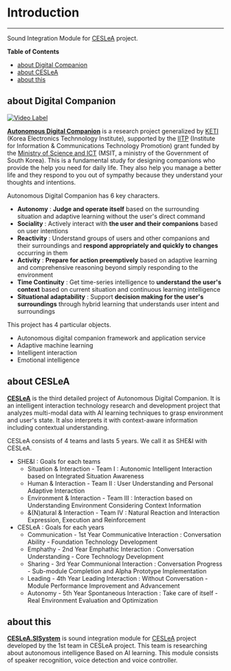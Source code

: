 # Introduction

---

Sound Integration Module for [CESLeA] project.

**Table of Contents**

- [about Digital Companion](#about-digital-companion)
- [about CESLeA](#about-ceslea)
- [about this](#about-this)

## about Digital Companion

[![Video Label](http://img.youtube.com/vi/Mtd21gnQ2cg/0.jpg)](https://youtu.be/Mtd21gnQ2cg?t=0s)

<b>[Autonomous Digital Companion]</b> is a research project generalized by [KETI] (Korea Electronics Technnology Institute), supported by the [IITP] (Institute for Information & Communications Technology Promotion) grant funded by the [Ministry of Science and ICT] (MSIT, a ministry of the Government of South Korea). This is a fundamental study for designing companions who provide the help you need for daily life. They also help you manage a better life and they respond to you out of sympathy because they understand your thoughts and intentions.

Autonomous Digital Companion has 6 key characters.
- <b>Autonomy</b> : <b>Judge and operate itself</b> based on the surrounding situation and adaptive learning without the user's direct command
- <b>Sociality</b> : Actively interact with <b>the user and their companions</b> based on user intentions
- <b>Reactivity</b> : Understand groups of users and other companions and their surroundings and <b>respond appropriately and quickly to changes</b> occurring in them
- <b>Activity</b> : <b>Prepare for action preemptively</b> based on adaptive learning and comprehensive reasoning beyond simply responding to the environment
- <b>Time Continuity</b> : Get time-series intelligence to <b>understand the user's context</b> based on current situation and continuous learning intelligence
- <b>Situational adaptability</b> : Support <b>decision making for the user's surroundings</b> through hybrid learning that understands user intent and surroundings

This project has 4 particular objects.
- Autonomous digital companion framework and application service
- Adaptive machine learning
- Intelligent interaction
- Emotional intelligence

## about CESLeA

<b>[CESLeA]</b> is the third detailed project of Autonomous Digital Companion. It is an intelligent interaction technology research and development project that analyzes multi-modal data with AI learning techniques to grasp environment and user's state. It also interprets it with context-aware information including contextual understanding.

CESLeA consists of 4 teams and lasts 5 years. We call it as SHE&I with CESLeA.
- SHE&I : Goals for each teams
  - Situation & Interaction - Team I : Autonomic Intelligent Interaction based on Integrated Situation Awareness
  - Human & Interaction - Team II : User Understanding and Personal Adaptive Interaction
  - Environment & Interaction - Team III : Interaction based on Understanding Environment Considering Context Information
  - &(N)atural & Interaction - Team IV : Natural Reaction and Interaction Expression, Execution and Reinforcement
- CESLeA : Goals for each years
  - Communication - 1st Year Communicative Interaction : Conversation Ability - Foundation Technology Development
  - Emphathy - 2nd Year Emphathic Interaction : Conversation Understanding - Core Technology Development
  - Sharing - 3rd Year Communional Interaction : Conversation Progress - Sub-module Completion and Alpha Prototype Implementation
  - Leading - 4th Year Leading Interaction : Without Conversation - Module Performance Improvement and Advancement
  - Autonomy - 5th Year Spontaneous Interaction : Take care of itself - Real Environment Evaluation and Optimization

## about this

<b>[CESLeA.SISystem]</b> is sound integration module for [CESLeA] project developed by the 1st team in CESLeA project. This team is researching about autonomous intelligence Based on AI learning.
This module consists of speaker recognition, voice detection and voice controller.

[CESLeA.SISystem]: https://github.com/Katinor/CESLeA_readme_template/
[CESLeA]: http://abr.knu.ac.kr/wordpress/ceslea/
[Autonomous Digital Companion]: http://aicompanion.or.kr/
[KETI]: https://www.keti.re.kr/
[Ministry of Science and ICT]: https://www.msit.go.kr/
[IITP]: https://www.iitp.kr/